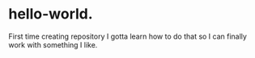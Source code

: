 # hello-world.
First time creating repository
I gotta learn how to do that so I can finally work with something I like.
